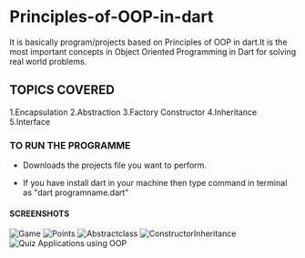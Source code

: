 # Principles-of-OOP-in-dart
It is basically program/projects based on Principles of OOP in dart.It is the most important concepts in Object Oriented Programming in Dart for solving real world problems.

## TOPICS COVERED
1.Encapsulation
2.Abstraction
3.Factory Constructor
4.Inheritance
5.Interface

### TO RUN THE PROGRAMME

- Downloads the projects file you want to perform.

- If you have install dart in your machine then type command in terminal as "dart programname.dart"

#### SCREENSHOTS
![Game](https://user-images.githubusercontent.com/82046769/212544212-502e0937-c526-43da-9488-96f1fa1590e3.png)
![Points](https://user-images.githubusercontent.com/82046769/212552363-d113c5a8-4af5-4b58-b00a-3725bc6b47be.png)
![Abstractclass](https://user-images.githubusercontent.com/82046769/212629219-46d8a1fb-df58-45a1-8192-3d8b0d6f1877.png)
![ConstructorInheritance](https://user-images.githubusercontent.com/82046769/212650779-49b8a7b4-101c-4cb0-837e-2f5f7a07b915.png)
![Quiz Applications using OOP](https://user-images.githubusercontent.com/82046769/212822615-8253868f-3946-413c-a92a-87d444c6bede.png)










